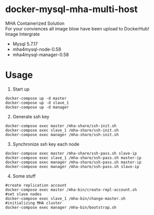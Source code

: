 # docker-mysql-mha-multi-host
MHA Containerized Solution    
For your conviences all image blow have been upload to DockerHub!   
Image Intergrate  
- Mysql 5.7.17    
- mha4mysql-node-0.58     
- mha4mysql-manager-0.58      

# Usage
1. Start up 
``` shell
docker-compose up -d master
docker-compose up -d slave_1
docker-compose up -d manager
```
2. Generate ssh key
```shell
docker-compose exec master /mha-share/ssh-init.sh
docker-compose exec slave_1 /mha-share/ssh-init.sh
docker-compose exec manager /mha-share/ssh-init.sh
```
3. Synchronize ssh key each node
```shell
docker-compose exec master /mha-share/ssh-pass.sh slave-ip
docker-compose exec slave_1 /mha-share/ssh-pass.sh master-ip
docker-compose exec manager /mha-share/ssh-pass.sh master-ip
docker-compose exec manager /mha-share/ssh-pass.sh slave-ip
```
4.  Some stuff
```shell
#create replication account
docker-compose exec master /mha-bin/create-repl-account.sh
#set slave nodes
docker-compose exec slave_1 /mha-bin/change-master.sh
#initializing MHA cluster
docker-compose exec manager /mha-bin/bootstrap.sh
```
